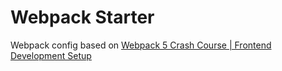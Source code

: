 # Webpack Starter

Webpack config based on [Webpack 5 Crash Course | Frontend Development Setup](https://www.youtube.com/watch?v=IZGNcSuwBZs&)
